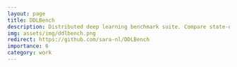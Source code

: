 ```yaml
---
layout: page
title: DDLBench
description: Distributed deep learning benchmark suite. Compare state-of-the-art data-, model-, and pipeline-parallel algorithms for distributing your deep learning tasks across GPUs.
img: assets/img/ddlbench.png
redirect: https://github.com/sara-nl/DDLBench
importance: 6
category: work
---
```


